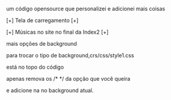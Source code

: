 um código opensource que personalizei e adicionei mais coisas

[+] Tela de carregamento [+]

[+] Músicas no site no final da Index2 [+]

mais opções de background

para trocar o tipo de background,crs/css/style1.css

está no topo do código

apenas remova os /*  */ da opção que você queira

e adicione na no background atual.
